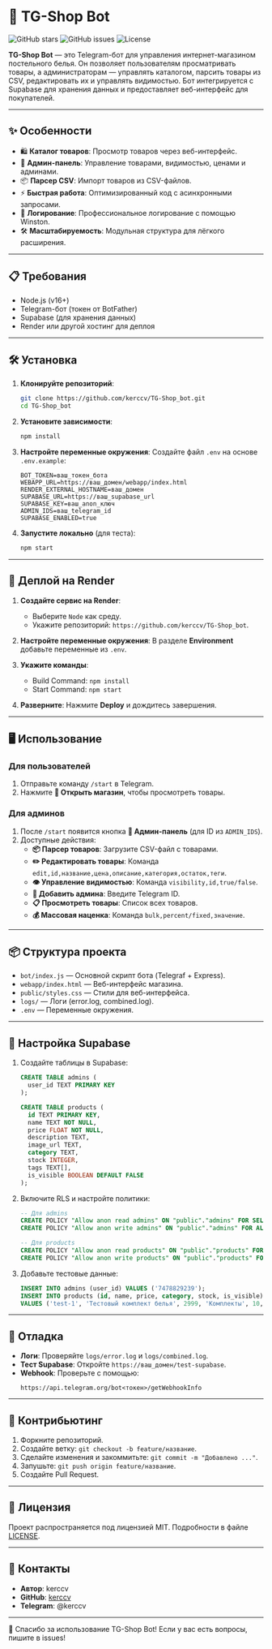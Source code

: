 # 🛒 TG-Shop Bot

![GitHub stars](https://img.shields.io/github/stars/kerccv/TG-Shop_bot) ![GitHub issues](https://img.shields.io/github/issues/kerccv/TG-Shop_bot) ![License](https://img.shields.io/github/license/kerccv/TG-Shop_bot)

**TG-Shop Bot** — это Telegram-бот для управления интернет-магазином постельного белья. Он позволяет пользователям просматривать товары, а администраторам — управлять каталогом, парсить товары из CSV, редактировать их и управлять видимостью. Бот интегрируется с Supabase для хранения данных и предоставляет веб-интерфейс для покупателей.

---

## ✨ Особенности

- 🛍️ **Каталог товаров**: Просмотр товаров через веб-интерфейс.
- 🔑 **Админ-панель**: Управление товарами, видимостью, ценами и админами.
- 📦 **Парсер CSV**: Импорт товаров из CSV-файлов.
- ⚡ **Быстрая работа**: Оптимизированный код с асинхронными запросами.
- 📜 **Логирование**: Профессиональное логирование с помощью Winston.
- 🛠️ **Масштабируемость**: Модульная структура для лёгкого расширения.

---

## 📋 Требования

- Node.js (v16+)
- Telegram-бот (токен от BotFather)
- Supabase (для хранения данных)
- Render или другой хостинг для деплоя

---

## 🛠️ Установка

1. **Клонируйте репозиторий**:
   ```bash
   git clone https://github.com/kerccv/TG-Shop_bot.git
   cd TG-Shop_bot
   ```

2. **Установите зависимости**:
   ```bash
   npm install
   ```

3. **Настройте переменные окружения**:
   Создайте файл `.env` на основе `.env.example`:
   ```plaintext
   BOT_TOKEN=ваш_токен_бота
   WEBAPP_URL=https://ваш_домен/webapp/index.html
   RENDER_EXTERNAL_HOSTNAME=ваш_домен
   SUPABASE_URL=https://ваш_supabase_url
   SUPABASE_KEY=ваш_anon_ключ
   ADMIN_IDS=ваш_telegram_id
   SUPABASE_ENABLED=true
   ```

4. **Запустите локально** (для теста):
   ```bash
   npm start
   ```

---

## 🚀 Деплой на Render

1. **Создайте сервис на Render**:
   - Выберите `Node` как среду.
   - Укажите репозиторий: `https://github.com/kerccv/TG-Shop_bot`.

2. **Настройте переменные окружения**:
   В разделе **Environment** добавьте переменные из `.env`.

3. **Укажите команды**:
   - Build Command: `npm install`
   - Start Command: `npm start`

4. **Разверните**:
   Нажмите **Deploy** и дождитесь завершения.

---

## 🖥️ Использование

### Для пользователей
1. Отправьте команду `/start` в Telegram.
2. Нажмите **🛒 Открыть магазин**, чтобы просмотреть товары.

### Для админов
1. После `/start` появится кнопка **🔑 Админ-панель** (для ID из `ADMIN_IDS`).
2. Доступные действия:
   - **📦 Парсер товаров**: Загрузите CSV-файл с товарами.
   - **✏️ Редактировать товары**: Команда `edit,id,название,цена,описание,категория,остаток,теги`.
   - **👁️ Управление видимостью**: Команда `visibility,id,true/false`.
   - **👤 Добавить админа**: Введите Telegram ID.
   - **📋 Просмотреть товары**: Список всех товаров.
   - **💰 Массовая наценка**: Команда `bulk,percent/fixed,значение`.

---

## 📦 Структура проекта

- `bot/index.js` — Основной скрипт бота (Telegraf + Express).
- `webapp/index.html` — Веб-интерфейс магазина.
- `public/styles.css` — Стили для веб-интерфейса.
- `logs/` — Логи (error.log, combined.log).
- `.env` — Переменные окружения.

---

## 🔧 Настройка Supabase

1. Создайте таблицы в Supabase:
   ```sql
   CREATE TABLE admins (
     user_id TEXT PRIMARY KEY
   );

   CREATE TABLE products (
     id TEXT PRIMARY KEY,
     name TEXT NOT NULL,
     price FLOAT NOT NULL,
     description TEXT,
     image_url TEXT,
     category TEXT,
     stock INTEGER,
     tags TEXT[],
     is_visible BOOLEAN DEFAULT FALSE
   );
   ```

2. Включите RLS и настройте политики:
   ```sql
   -- Для admins
   CREATE POLICY "Allow anon read admins" ON "public"."admins" FOR SELECT TO anon USING (true);
   CREATE POLICY "Allow anon write admins" ON "public"."admins" FOR ALL TO anon USING (true) WITH CHECK (true);

   -- Для products
   CREATE POLICY "Allow anon read products" ON "public"."products" FOR SELECT TO anon USING (is_visible = true);
   CREATE POLICY "Allow anon write products" ON "public"."products" FOR ALL TO anon USING (true) WITH CHECK (true);
   ```

3. Добавьте тестовые данные:
   ```sql
   INSERT INTO admins (user_id) VALUES ('7478829239');
   INSERT INTO products (id, name, price, category, stock, is_visible)
   VALUES ('test-1', 'Тестовый комплект белья', 2999, 'Комплекты', 10, TRUE);
   ```

---

## 🐞 Отладка

- **Логи**: Проверяйте `logs/error.log` и `logs/combined.log`.
- **Тест Supabase**: Откройте `https://ваш_домен/test-supabase`.
- **Webhook**: Проверьте с помощью:
  ```
  https://api.telegram.org/bot<токен>/getWebhookInfo
  ```

---

## 🤝 Контрибьютинг

1. Форкните репозиторий.
2. Создайте ветку: `git checkout -b feature/название`.
3. Сделайте изменения и закоммитьте: `git commit -m "Добавлено ..."`.
4. Запушьте: `git push origin feature/название`.
5. Создайте Pull Request.

---

## 📜 Лицензия

Проект распространяется под лицензией MIT. Подробности в файле [LICENSE](LICENSE).

---

## 📧 Контакты

- **Автор**: kerccv
- **GitHub**: [kerccv](https://github.com/kerccv)
- **Telegram**: @kerccv

---

🌟 Спасибо за использование TG-Shop Bot! Если у вас есть вопросы, пишите в issues!
